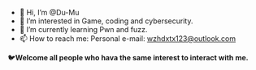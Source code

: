 - 👋 Hi, I’m @Du-Mu  
- 👀 I’m interested in Game, coding and cybersecurity.  
- 🌱 I’m currently learning Pwn and fuzz.   
- 📫 How to reach me: Personal e-mail: wzhdxtx123@outlook.com   

🐦**Welcome all people who hava the same interest to interact with me.**
<!---
Du-Mu/Du-Mu is a ✨ special ✨ repository because its `README.md` (this file) appears on your GitHub profile.
You can click the Preview link to take a look at your changes.
--->
